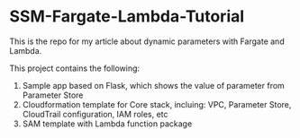 # SSM-Fargate-Lambda-Tutorial

This is the repo for my article about dynamic parameters with Fargate and Lambda.

This project  contains the following:

1. Sample app based on Flask, which shows the value of parameter from Parameter Store
2. Cloudformation template for Core stack, incluing: VPC, Parameter Store, CloudTrail configuration, IAM roles, etc
3. SAM template with Lambda function package
